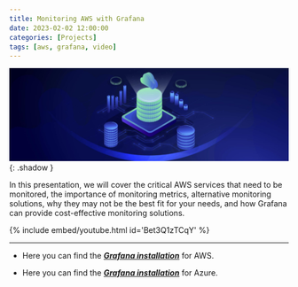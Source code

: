 ```yaml
---
title: Monitoring AWS with Grafana
date: 2023-02-02 12:00:00
categories: [Projects]
tags: [aws, grafana, video]
---
```

<script defer data-domain="senad-d.github.io" src="https://plus.seki.ink/js/script.js"></script>
![](https://github.com/senad-d/senad-d.github.io/blob/main/_media/images/cloud-banner.png?raw=true){: .shadow }

In this presentation, we will cover the critical AWS services that need to be monitored, the importance of monitoring metrics, alternative monitoring solutions, why they may not be the best fit for your needs, and how Grafana can provide cost-effective monitoring solutions. 


{% include embed/youtube.html id='Bet3Q1zTCqY' %}

---

- Here you can find the [***Grafana installation***](https://senad-d.github.io/posts/projects-grafana-aws/) for AWS.

- Here you can find the [***Grafana installation***](https://senad-d.github.io/posts/projects-grafana-azure/) for Azure.